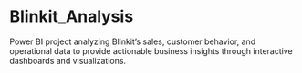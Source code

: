 # Blinkit_Analysis
Power BI project analyzing Blinkit’s sales, customer behavior, and operational data to provide actionable business insights through interactive dashboards and visualizations.
